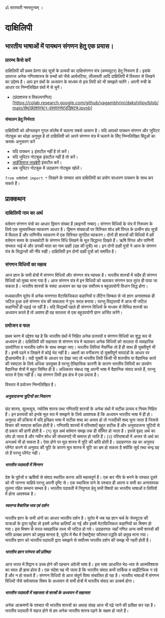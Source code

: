ॐ सरस्वती नमस्तुभ्यम् ।

# दाक्षिलिपी

## भारतीय भाषाओं में पायथन संगणन हेतु एक प्रयास।

### प्रारम्भ कैसे करें

दाक्षिलिपी की प्रथम प्रेरणा छंद सूत्रों के प्रत्ययों का दाक्षिसंगणन यंत्र (कम्पयूटर) हेतु निरूपण है। इसके उपरान्त अनेक गणितशास्त्र के ग्रन्थों को जैसे आर्यभटिया, लीलावती आदि दाक्षिलिपी में विस्तार से लिखने का उद्देश्य है। आप इन ग्रंथों के अध्ययन के माध्यम से इस लिपी को भी समझते चलेंगे। अपनी रुची के आधार पर निम्नलिखित ग्रंथों में से चुनें।

- (छंदशास्त्र व विकल्पगणित)[https://colab.research.google.com/github/vagambhrini/dakshilipy/blob/main/ग्रंथ/छंदशास्त्र/१-प्रस्तारनष्टउद्धिषटच.ipynb]

#### संचालन हेतु निर्भरता

दाक्षिलिपी को औनलाइन गूगल कोलैब में चलाना सबसे आसान है। यदि आपको पायथन संगणन और जुपिटर नोटबुक का थोड़ा अनुभुव है तो दाक्षिलिपी को अपने संगणन यंत्र में चलाने के लिेए निम्नलिखित बिंदुओं का क्रमशः अनुसरण करें

- यदि पायथन ३ इंसटौल नहीं है तो करें। 
- यदि जुपिटर नोटबुक इंसटौल नहीं है तो करें। 
- [आईडियाज़ लाइब्रेरी](https://github.com/aroberge/ideas) इंसटौल करें। 
- अब जुपिटर नोटबुक में उदाहरण नोटबुक खोलें।

`from दाक्षिलिपी import *` लिखने के पश्चात आप दाक्षिलिपी का प्रयोग साधारण पायथन के साथ कर सकते हैं। 

## प्राक्कथन

### दाक्षिलिपी नाम का अर्थ

वर्तमान संगणन यंत्रों का आधार द्विमान संख्या हैं (बाइनरी नम्बर)। संगणन विधियों के यंत्र में निरूपण के लिये एक सुव्यवस्थित व्याकरण आधार है। द्विमान संख्याओं पर विस्त्रित शोध हमें पिंगल के प्राचीन छंद सूत्रों में मिलता है और पाणिनीय व्याकरण में एक विस्त्रित सुगठित व्याकरण। दोनों ही शास्त्रों की विधियों में हमें वर्तमान समय के उच्चकोटी के संगणन विधि लिखने के मूल सिद्धान्त दिखते हैं। ऋषि पिंगल और पाणिनी संभवतः भाई थे और उनकी माता का नाम दाक्षी (दक्ष की पुत्री) था। इन दोनों दाक्षी पुत्रों ने आज के संगणन यंत्र के सिद्धान्तों की नींव रखी। दाक्षिलिपी इन दोनों दाक्षी पुत्रों को समर्पित है। 

### संगणन विधियों का महत्व

आज ज्ञान के सभी क्षेत्रों में संगणन विधियों और संगणन यंत्र व्यापक है। भारतीय शास्त्रों में सदैव ही संगणन विधियों को मुख्य माना गया है। आज संगणन यंत्र में इन विधियों को चलाकर संगणन फल तुरंत ही पाया जा सकता है। भारतीय शास्त्रों के स्पष्ट अध्ययन का यह एक सर्वोत्तम व बहुउपयोगी विधान सिद्ध होगा।

मध्यकालीन यूरोप में अनेक मनगणत मैटाफिजिकल कहानियों व लैटिन सिम्बल से जो ज्ञान अनावश्यक ही जटिल हुआ उसे संगणन यंत्र की सफलता ने पुनः सरल बनाया। परन्तु विद्यालयों में आज भी जटिल कहानियाँ ही पढ़ाई जा रहीं हैं। यदि विद्यार्थी पहले ही संगणन विधियों के माध्यम से विभिन्न शास्त्रों का अध्ययन करते हैं तो अवश्य ही वह सरलता से एक बहुउपयोगी ज्ञान अर्जित करेंगे। 

### प्रयोजन व फल

प्रथम चरण में उद्देश्य यह है कि भारतीय ग्रंथों में निहित अनेक प्रत्तययों व संगणन विधियों का शुद्ध रूप से अध्ययन हो। दाक्षिलिपी की सहायता से संगणन यंत्र में चलाकर अनेक विधियों को सरलता से व्यवहारिक उपयोगिता व भारतीय दर्शन के साथ समझा जाए। भारतीय लिपियां नैसर्गिक तो हैं ही साथ ही युक्तीपूर्ण भी हैं। इनमें पढने व लिखने में कोई भेद नहीं है। अक्षरों का वर्गीकरण दो युक्तीपूर्ण मापदंडों के आधार पर द्वीआयामीय है। यदी युक्ती के आधार पर देखा जाए तो भारतीय लिपी किसी भी शास्त्रीय या वैज्ञानिक कार्य की स्पष्टता के लिये अधिक उपयुक्त है परन्तु ऐतिहासिक कारणोें के कारण भारतीय लिपियों का उपयोग वैज्ञानिक शेत्रों में बहुत सिमित ही है। अधिकतर संम्रध्द राष्ट्र अपनी भाषा में वैज्ञानिक संवाद करते हैं, परन्तु भारत में ऐसा नहीं है। यह संगणन लिपी इस क्षेत्र में एक प्रयास है। 

विस्तार में प्रयोजन निम्नलिखित है। 

##### अनुवादजन्य त्रुटियों का निवारण

छंद शास्त्र, सुल्भसूत्र, ज्योतिष शास्त्र तथा गणितादि शास्त्रों के अनेक ग्रंथों में सटीक प्रत्यय व नियम निहित हैं। इन प्रत्तययों को इनके मूल रूप में समझने के लिये आवश्यक है कि अध्ययन
भारतीय भाषा में ही हो। अनुवाद की प्रक्रिया में यदि इच्छित भाषा में सटीक शब्द का अभाव हो तो नजदीकी शब्द चुना जाता है जिससे विचार की स्पष्टता बाधित होती है।
गणितादि शास्त्रों में परिभाषाऐं बहुत सटीक हैं और अनुवादजन्य त्रुटियों से 
दो प्रकार की हानी होती है - (१) मूल अर्थ वर्तमान समझ तक ही सीमित हो जाता है। इससे वृहद अर्थ का लोप हो जाता है और नवीन शोध की संभावनाऐं भी समाप्त हो जाति हैं।
(२) परिभाषाओं में अन्तर से अर्थ का अनअर्थ भी हो सकता है। ऐसा होने पर मूल शास्त्र में त्रुटि की भ्रांति होती है। उदाहरणतः ग्रह का अनुवाद प्लैनेट करने से अनुवाद की त्रुटि के कारण
मूल शास्त्र में त्रुटि का भ्रम हो सकता है क्योंकि सूर्य तथा चन्द्र ग्रह तो हैं परन्तु प्लैनेट नही।

##### भारतीय पदावली में चिन्तन

देश के पूर्वजों व ऋषियों से संवाद स्थापित करना अति महत्वपूर्ण है। एक बार नींव के बनने के पश्चात दूसरे को भी जानना चाहिये परन्तु अपनी दृष्टि से। एक स्थायित्व पाने के पश्चात ही अपना व सभी का अनावश्यक तुलना रहित सम्मान सम्भव है। भारतीय पदावली में निपुणता हेतु सभी विषयों का भारतीय भाषाओं व लिपियों में होना आवश्यक है। 

##### स्वतन्त्र वैचारिक भाव एवं दर्शन

भारतीय ज्ञान के सभी अंगों का आधार भारतीय दर्शन है। यूरोप में जब यह ज्ञान चर्च के जेस्यूट्स की यात्राओं के द्वारा पहुँचा तो इसमें अनेक भ्रातियाँ आ गई और इसमें मेटाफिजिकल कहानियों का मिश्रण हो गया। इस मिश्रण से सरल व्यवहारिक तथ्य भी जटिल हो गये। उदाहरणतः जहाँ गणित अन्य सभी शास्त्रों की भांति प्रत्यक्ष प्रमाण को प्रमुख मानता है, यूरोप में मैथ में ऐब्सट्रैक्ट फौरमल पद्धति को प्रमुख माना गया। भारतीय ज्ञान को भारतीय पदावली द्वारा समझने से सर्वोत्तम भारतीय दर्शन की समझ भी गहरी होती है।   

##### भारतीय ज्ञान परंम्परा की प्रतिष्ठा

आज भारत में विद्वान व उच्च होने की पहचान अंग्रेजी भाषा है। इस भाषा आधारित भेद-भाव से आत्मविश्वास का स्वतः ही ह्रास होता है। एक संदेश यह भी जाता है कि भारतीय संवाद कभी तार्किक व साईंटिफिक न रहे हैं और न हो सकते हैं। संगणन विधियों से आज संपूर्ण विश्व संचालित हो रहा है। भारतीय भाषाओं में संगणन विधियों जैसे सर्वव्यापक विषय के अध्ययन से सभी क्षेत्रों में भारतीय संवाद का उत्कर्ष होगा। 

##### भारतीय पदावली में सहजता से शास्रों के अध्ययन में सहायता

अनेक आक्रमणों के पश्चात भी भारतीय शास्त्रों का अथाह संग्रह आज भी पढ़े जाने की प्रतीक्षा कर रहा है। भारतीय पदावली में सहज होने से हम अनेक भारतीय शास्त्र पढ़ने के सक्षम हो जाते हैं। 
